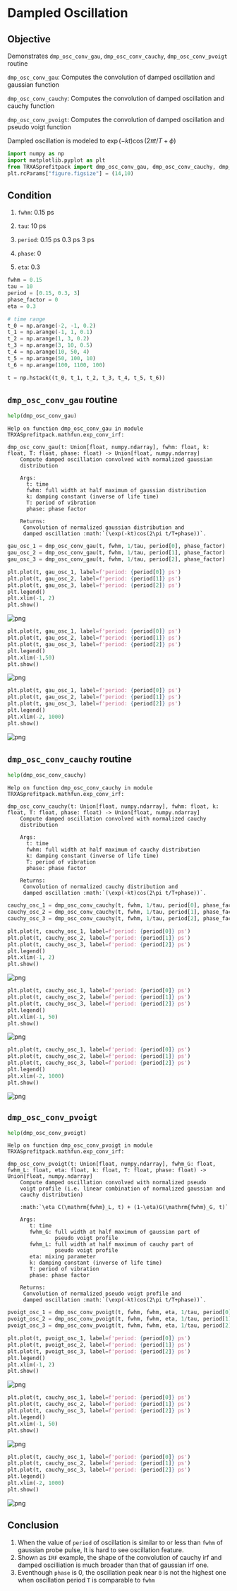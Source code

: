 # Dampled Oscillation

## Objective
Demonstrates ``dmp_osc_conv_gau``, ``dmp_osc_conv_cauchy``, ``dmp_osc_conv_pvoigt`` routine

``dmp_osc_conv_gau``: Computes the convolution of damped oscillation and gaussian function

``dmp_osc_conv_cauchy``: Computes the convolution of damped oscillation and cauchy function

``dmp_osc_conv_pvoigt``: Computes the convolution of damped oscillation and pseudo voigt function

Dampled oscillation is modeled to $\exp(-kt)\cos(2\pi t/T+\phi)$



```python
import numpy as np
import matplotlib.pyplot as plt
from TRXASprefitpack import dmp_osc_conv_gau, dmp_osc_conv_cauchy, dmp_osc_conv_pvoigt
plt.rcParams["figure.figsize"] = (14,10)
```

## Condition

1. ``fwhm``: 0.15 ps
    
2. ``tau``: 10 ps
    
3. ``period``: 0.15 ps 0.3 ps 3 ps

4. ``phase``: 0
    
5. ``eta``: 0.3


```python
fwhm = 0.15
tau = 10
period = [0.15, 0.3, 3]
phase_factor = 0
eta = 0.3

# time range
t_0 = np.arange(-2, -1, 0.2)
t_1 = np.arange(-1, 1, 0.1)
t_2 = np.arange(1, 3, 0.2)
t_3 = np.arange(3, 10, 0.5)
t_4 = np.arange(10, 50, 4)
t_5 = np.arange(50, 100, 10)
t_6 = np.arange(100, 1100, 100)

t = np.hstack((t_0, t_1, t_2, t_3, t_4, t_5, t_6)) 
```

## ``dmp_osc_conv_gau`` routine


```python
help(dmp_osc_conv_gau)
```

    Help on function dmp_osc_conv_gau in module TRXASprefitpack.mathfun.exp_conv_irf:
    
    dmp_osc_conv_gau(t: Union[float, numpy.ndarray], fwhm: float, k: float, T: float, phase: float) -> Union[float, numpy.ndarray]
        Compute damped oscillation convolved with normalized gaussian
        distribution
        
        Args:
          t: time
          fwhm: full width at half maximum of gaussian distribution
          k: damping constant (inverse of life time)
          T: period of vibration 
          phase: phase factor
        
        Returns:
         Convolution of normalized gaussian distribution and 
         damped oscillation :math:`(\exp(-kt)cos(2\pi t/T+phase))`.
    



```python
gau_osc_1 = dmp_osc_conv_gau(t, fwhm, 1/tau, period[0], phase_factor)
gau_osc_2 = dmp_osc_conv_gau(t, fwhm, 1/tau, period[1], phase_factor)
gau_osc_3 = dmp_osc_conv_gau(t, fwhm, 1/tau, period[2], phase_factor)
```


```python
plt.plot(t, gau_osc_1, label=f'period: {period[0]} ps')
plt.plot(t, gau_osc_2, label=f'period: {period[1]} ps')
plt.plot(t, gau_osc_3, label=f'period: {period[2]} ps')
plt.legend()
plt.xlim(-1, 2)
plt.show()
```


    
![png](dmp_osc_files/dmp_osc_7_0.png)
    



```python
plt.plot(t, gau_osc_1, label=f'period: {period[0]} ps')
plt.plot(t, gau_osc_2, label=f'period: {period[1]} ps')
plt.plot(t, gau_osc_3, label=f'period: {period[2]} ps')
plt.legend()
plt.xlim(-1,50)
plt.show()
```


    
![png](dmp_osc_files/dmp_osc_8_0.png)
    



```python
plt.plot(t, gau_osc_1, label=f'period: {period[0]} ps')
plt.plot(t, gau_osc_2, label=f'period: {period[1]} ps')
plt.plot(t, gau_osc_3, label=f'period: {period[2]} ps')
plt.legend()
plt.xlim(-2, 1000)
plt.show()
```


    
![png](dmp_osc_files/dmp_osc_9_0.png)
    


## ``dmp_osc_conv_cauchy`` routine


```python
help(dmp_osc_conv_cauchy)
```

    Help on function dmp_osc_conv_cauchy in module TRXASprefitpack.mathfun.exp_conv_irf:
    
    dmp_osc_conv_cauchy(t: Union[float, numpy.ndarray], fwhm: float, k: float, T: float, phase: float) -> Union[float, numpy.ndarray]
        Compute damped oscillation convolved with normalized cauchy
        distribution
        
        Args:
          t: time
          fwhm: full width at half maximum of cauchy distribution
          k: damping constant (inverse of life time)
          T: period of vibration 
          phase: phase factor
        
        Returns:
         Convolution of normalized cauchy distribution and 
         damped oscillation :math:`(\exp(-kt)cos(2\pi t/T+phase))`.
    



```python
cauchy_osc_1 = dmp_osc_conv_cauchy(t, fwhm, 1/tau, period[0], phase_factor)
cauchy_osc_2 = dmp_osc_conv_cauchy(t, fwhm, 1/tau, period[1], phase_factor)
cauchy_osc_3 = dmp_osc_conv_cauchy(t, fwhm, 1/tau, period[2], phase_factor)
```


```python
plt.plot(t, cauchy_osc_1, label=f'period: {period[0]} ps')
plt.plot(t, cauchy_osc_2, label=f'period: {period[1]} ps')
plt.plot(t, cauchy_osc_3, label=f'period: {period[2]} ps')
plt.legend()
plt.xlim(-1, 2)
plt.show()
```


    
![png](dmp_osc_files/dmp_osc_13_0.png)
    



```python
plt.plot(t, cauchy_osc_1, label=f'period: {period[0]} ps')
plt.plot(t, cauchy_osc_2, label=f'period: {period[1]} ps')
plt.plot(t, cauchy_osc_3, label=f'period: {period[2]} ps')
plt.legend()
plt.xlim(-1, 50)
plt.show()
```


    
![png](dmp_osc_files/dmp_osc_14_0.png)
    



```python
plt.plot(t, cauchy_osc_1, label=f'period: {period[0]} ps')
plt.plot(t, cauchy_osc_2, label=f'period: {period[1]} ps')
plt.plot(t, cauchy_osc_3, label=f'period: {period[2]} ps')
plt.legend()
plt.xlim(-2, 1000)
plt.show()
```


    
![png](dmp_osc_files/dmp_osc_15_0.png)
    


## ``dmp_osc_conv_pvoigt``


```python
help(dmp_osc_conv_pvoigt)
```

    Help on function dmp_osc_conv_pvoigt in module TRXASprefitpack.mathfun.exp_conv_irf:
    
    dmp_osc_conv_pvoigt(t: Union[float, numpy.ndarray], fwhm_G: float, fwhm_L: float, eta: float, k: float, T: float, phase: float) -> Union[float, numpy.ndarray]
        Compute damped oscillation convolved with normalized pseudo
        voigt profile (i.e. linear combination of normalized gaussian and
        cauchy distribution)
        
        :math:`\eta C(\mathrm{fwhm}_L, t) + (1-\eta)G(\mathrm{fwhm}_G, t)`
        
        Args:
           t: time
           fwhm_G: full width at half maximum of gaussian part of
                   pseudo voigt profile
           fwhm_L: full width at half maximum of cauchy part of
                   pseudo voigt profile
           eta: mixing parameter
           k: damping constant (inverse of life time)
           T: period of vibration 
           phase: phase factor
        
        Returns:
         Convolution of normalized pseudo voigt profile and
         damped oscillation :math:`(\exp(-kt)cos(2\pi t/T+phase))`.
    



```python
pvoigt_osc_1 = dmp_osc_conv_pvoigt(t, fwhm, fwhm, eta, 1/tau, period[0], phase_factor)
pvoigt_osc_2 = dmp_osc_conv_pvoigt(t, fwhm, fwhm, eta, 1/tau, period[1], phase_factor)
pvoigt_osc_3 = dmp_osc_conv_pvoigt(t, fwhm, fwhm, eta, 1/tau, period[2], phase_factor)
```


```python
plt.plot(t, pvoigt_osc_1, label=f'period: {period[0]} ps')
plt.plot(t, pvoigt_osc_2, label=f'period: {period[1]} ps')
plt.plot(t, pvoigt_osc_3, label=f'period: {period[2]} ps')
plt.legend()
plt.xlim(-1, 2)
plt.show()
```


    
![png](dmp_osc_files/dmp_osc_19_0.png)
    



```python
plt.plot(t, cauchy_osc_1, label=f'period: {period[0]} ps')
plt.plot(t, cauchy_osc_2, label=f'period: {period[1]} ps')
plt.plot(t, cauchy_osc_3, label=f'period: {period[2]} ps')
plt.legend()
plt.xlim(-1, 50)
plt.show()
```


    
![png](dmp_osc_files/dmp_osc_20_0.png)
    



```python
plt.plot(t, cauchy_osc_1, label=f'period: {period[0]} ps')
plt.plot(t, cauchy_osc_2, label=f'period: {period[1]} ps')
plt.plot(t, cauchy_osc_3, label=f'period: {period[2]} ps')
plt.legend()
plt.xlim(-2, 1000)
plt.show()
```


    
![png](dmp_osc_files/dmp_osc_21_0.png)
    


## Conclusion
1. When the value of ``period`` of oscillation is similar to or less than ``fwhm`` of gaussian probe pulse, It is hard to see oscillation feature.
2. Shown as ``IRF`` example, the shape of the convolution of cauchy irf and damped oscilliation is much broader than that of gaussian irf one.
3. Eventhough ``phase`` is 0, the oscillation peak near ``0`` is not the highest one when oscillation period ``T`` is comparable to ``fwhm``
